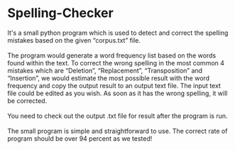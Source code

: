 # Spelling-Checker
  It's a small python program which is used to detect and correct the spelling mistakes based on the given “corpus.txt” file. 
<br>
<br>
  The program would generate a word frequency list based on the words found within the text. To correct the wrong spelling in the most common 4 mistakes which are “Deletion”, “Replacement”, “Transposition” and “Insertion”, we would estimate the most possible result with the word frequency and copy the output result to an output text file. The input text file could be edited as you wish. As soon as it has the wrong spelling, it will be corrected.
<br>
<br>
  You need to check out the output .txt file for result after the program is run. 
<br>
<br>
  The small program is simple and straightforward to use. The correct rate of program should be over 94 percent as we tested!
